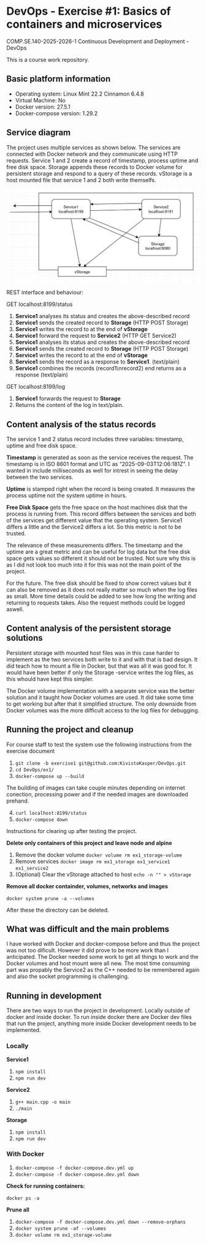 # DevOps - Exercise #1: Basics of containers and microservices

COMP.SE.140-2025-2026-1 Continuous Development and Deployment - DevOps

This is a course work repository.

## Basic platform information

- Operating system: Linux Mint 22.2 Cinnamon 6.4.8
- Virtual Machine: No
- Docker version: 27.5.1
- Docker-compose version: 1.29.2

## Service diagram

The project uses multiple services as shown below. The services are connected with Docker network and they communicate using HTTP requests. Service 1 and 2 create a record of timestamp, process uptime and free disk space. Storage appends these records to Docker volume for persistent storage and respond to a query of these records. vStorage is a host mounted file that service 1 and 2 both write themselfs.

![diagram](image-2.png)

REST interface and behaviour:

GET localhost:8199/status

1. **Service1** analyses its status and creates the above-described record
2. **Service1** sends the created record to **Storage** (HTTP POST Storage)
3. **Service1** writes the record to at the end of **vStorage**
4. **Service1** forward the request to **Service2** (HTTP GET Service2)
5. **Service1** analyses its status and creates the above-described record
6. **Service1** sends the created record to **Storage** (HTTP POST Storage)
7. **Service1** writes the record to at the end of **vStorage**
8. **Service1** sends the record as a response to **Service1**. (text/plain)
9. **Service1** combines the records (record1\nrecord2) end returns as a response (text/plain)

GET localhost:8199/log

1. **Service1** forwards the request to **Storage**
2. Returns the content of the log in text/plain.

## Content analysis of the status records

The service 1 and 2 status record includes three variables: timestamp, uptime and free disk space.

**Timestamp** is generated as soon as the service receives the request. The timestamp is in ISO 8601 format and UTC as “2025-09-03T12:06:181Z". I wanted in include milliseconds as well for intrest in seeing the delay between the two services.

**Uptime** is stamped right when the record is being created. It measures the process uptime not the system uptime in hours.

**Free Disk Space** gets the free space on the host machines disk that the process is running from. This record differs between the services and both of the services get different value that the operating system. Service1 differs a little and the Service2 differs a lot. So this metric is not to be trusted.

The relevance of these measurements differs. The timestamp and the uptime are a great metric and can be useful for log data but the free disk space gets values so different it should not be trusted. Not sure why this is as I did not look too much into it for this was not the main point of the project.

For the future. The free disk should be fixed to show correct values but it can also be removed as it does not really matter so much when the log files as small. More time details could be added to see how long the writing and returning to requests takes. Also the request methods could be logged aswell.

## Content analysis of the persistent storage solutions

Persistent storage with mounted host files was in this case harder to implement as the two services both write to it and with that is bad design. It did teach how to mount a file in Docker, but that was all it was good for. It would have been better if only the Storage -service writes the log files, as this whould have kept this simpler.

The Docker volume implementation with a separate service was the better solution and it taught how Docker volumes are used. It did take some time to get working but after that it simplified structure. The only downside from Docker volumes was the more difficult access to the log files for debugging.

## Running the project and cleanup

For course staff to test the system use the following instructions from the exercise document

1. `git clone -b exercise1 git@github.com:KivistoKasper/DevOps.git`
2. `cd DevOps/ex1/`
3. `docker-compose up --build`

The building of images can take couple minutes depending on internet conection, processing power and if the needed images are downloaded prehand.

4. `curl localhost:8199/status`
5. `docker-compose down`

Instructions for clearing up after testing the project.

**Delete only containers of this project and leave node and alpine**

1. Remove the docker volume `docker volume rm ex1_storage-volume`
2. Remove services `docker image rm ex1_storage ex1_service1 ex1_service2`
3. (Optional) Clear the vStorage attached to host `echo -n "" > vStorage`

**Remove all docker containder, volumes, networks and images**

`docker system prune -a --volumes`

After these the directory can be deleted.

## What was difficult and the main problems

I have worked with Docker and docker-compose before and thus the project was not too dificult. However it did prove to be more work than I anticipated. The Docker needed some work to get all things to work and the Docker volumes and host mount were all new. The most time consuming part was propably the Service2 as the C++ needed to be remembered again and also the socket programming is challenging.

## Running in development

There are two ways to run the project in development. Locally outside of docker and inside docker. To run inside docker there are Docker dev files that run the project, anything more inside Docker development needs to be implemented.

### Locally

**Service1**

1. `npm install`
2. `npm run dev`

**Service2**

1. `g++ main.cpp -o main`
2. `./main`

**Storage**

1. `npm install`
2. `npm run dev`

### With Docker

1. `docker-compose -f docker-compose.dev.yml up`
2. `docker-compose -f docker-compose.dev.yml down`

**Check for running containers:**

`docker ps -a`

**Prune all**

1. `docker-compose -f docker-compose.dev.yml down --remove-orphans`
2. `docker system prune -af --volumes`
3. `docker volume rm ex1_storage-volume`
